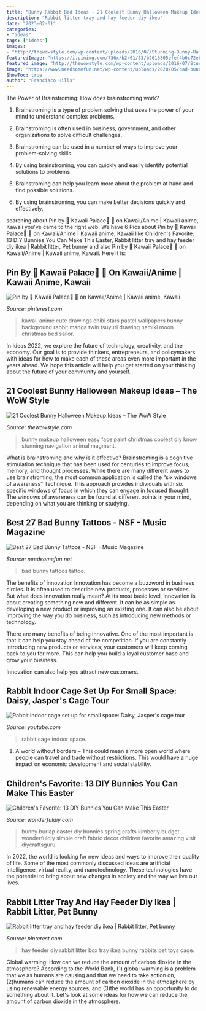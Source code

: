```yaml
---
title: "Bunny Rabbit Bed Ideas - 21 Coolest Bunny Halloween Makeup Ideas – The Wow Style"
description: "Rabbit litter tray and hay feeder diy ikea"
date: "2023-02-01"
categories:
- "ideas"
tags: ["ideas"]
images:
- "http://thewowstyle.com/wp-content/uploads/2016/07/Stunning-Bunny-Halloween-Makeup.jpg"
featuredImage: "https://i.pinimg.com/736x/b2/61/33/b2613305efef4b6c72eb57343ce90d69--kawaii-anime-christmas-pics.jpg"
featured_image: "http://thewowstyle.com/wp-content/uploads/2016/07/Stunning-Bunny-Halloween-Makeup.jpg"
image: "https://www.needsomefun.net/wp-content/uploads/2020/05/bad-bunny-tattoo-13.jpg"
ShowToc: true
author: "Francisco Hills"
---
```



The Power of Brainstroming: How does brainstroming work?
1. Brainstroming is a type of problem solving that uses the power of your mind to understand complex problems.
2. Brainstroming is often used in business, government, and other organizations to solve difficult challenges.

3. Brainstroming can be used in a number of ways to improve your problem-solving skills.

4. By using brainstroming, you can quickly and easily identify potential solutions to problems.

5. Brainstroming can help you learn more about the problem at hand and find possible solutions.

6. By using brainstroming, you can make better decisions quickly and effectively.

	

		
searching about Pin by 👑 Kawaii Palace🎀 👑 on Kawaii/Anime | Kawaii anime, Kawaii you've came to the right web. We have 6 Pics about Pin by 👑 Kawaii Palace🎀 👑 on Kawaii/Anime | Kawaii anime, Kawaii like Children&#039;s Favorite: 13 DIY Bunnies You Can Make This Easter, Rabbit litter tray and hay feeder diy ikea | Rabbit litter, Pet bunny and also Pin by 👑 Kawaii Palace🎀 👑 on Kawaii/Anime | Kawaii anime, Kawaii. Here it is:
		
    
## Pin By 👑 Kawaii Palace🎀 👑 On Kawaii/Anime | Kawaii Anime, Kawaii

<img loading=lazy src="https://i.pinimg.com/736x/b2/61/33/b2613305efef4b6c72eb57343ce90d69--kawaii-anime-christmas-pics.jpg" onerror="this.onerror=null;this.src='https://tse3.mm.bing.net/th?id=OIP.RfdTJaZH3ZmziNKdb5wazwHaKf&amp;pid=15.1';" alt="Pin by 👑 Kawaii Palace🎀 👑 on Kawaii/Anime | Kawaii anime, Kawaii">

_Source: pinterest.com_

>kawaii anime cute drawings chibi stars pastel wallpapers bunny background rabbit manga twin tsuyuri drawing namiki moon christmas bed sailor. 

	

In Ideas 2022, we explore the future of technology, creativity, and the economy. Our goal is to provide thinkers, entrepreneurs, and policymakers with ideas for how to make each of these areas even more important in the years ahead. We hope this article will help you get started on your thinking about the future of your community and yourself.

    
## 21 Coolest Bunny Halloween Makeup Ideas – The WoW Style

<img loading=lazy src="http://thewowstyle.com/wp-content/uploads/2016/07/Stunning-Bunny-Halloween-Makeup.jpg" onerror="this.onerror=null;this.src='https://tse4.mm.bing.net/th?id=OIP.0HNAM_9T7aJVWlt2oCvrXwHaKs&amp;pid=15.1';" alt="21 Coolest Bunny Halloween Makeup Ideas – The WoW Style">

_Source: thewowstyle.com_

>bunny makeup halloween easy face paint christmas coolest diy know stunning navigation animal magment. 

	

What is brainstroming and why is it effective?
Brainstroming is a cognitive stimulation technique that has been used for centuries to improve focus, memory, and thought processes. While there are many different ways to use brainstroming, the most common application is called the “six windows of awareness” Technique. This approach provides individuals with six specific windows of focus in which they can engage in focused thought. The windows of awareness can be found at different points in your mind, depending on what you are thinking or studying.

    
## Best 27 Bad Bunny Tattoos - NSF - Music Magazine

<img loading=lazy src="https://www.needsomefun.net/wp-content/uploads/2020/05/bad-bunny-tattoo-13.jpg" onerror="this.onerror=null;this.src='https://tse2.mm.bing.net/th?id=OIP.1HRs09VCxmZ3jov6jNWNoQAAAA&amp;pid=15.1';" alt="Best 27 Bad Bunny Tattoos - NSF - Music Magazine">

_Source: needsomefun.net_

>bad bunny tattoos tattoo. 

	

The benefits of innovation
Innovation has become a buzzword in business circles. It is often used to describe new products, processes or services. But what does innovation really mean?
At its most basic level, innovation is about creating something new and different. It can be as simple as developing a new product or improving an existing one. It can also be about improving the way you do business, such as introducing new methods or technology.

There are many benefits of being innovative. One of the most important is that it can help you stay ahead of the competition. If you are constantly introducing new products or services, your customers will keep coming back to you for more. This can help you build a loyal customer base and grow your business.

Innovation can also help you attract new customers.

    
## Rabbit Indoor Cage Set Up For Small Space: Daisy, Jasper&#039;s Cage Tour

<img loading=lazy src="https://i.ytimg.com/vi/YEShomHC55g/maxresdefault.jpg" onerror="this.onerror=null;this.src='https://tse3.mm.bing.net/th?id=OIP.YFy0bIxs-G_WsYohVuQ-NwHaEK&amp;pid=15.1';" alt="Rabbit indoor cage set up for small space: Daisy, Jasper&#039;s cage tour">

_Source: youtube.com_

>rabbit cage indoor space. 

	

1. A world without borders – This could mean a more open world where people can travel and trade without restrictions. This would have a huge impact on economic development and social stability. 

    
## Children&#039;s Favorite: 13 DIY Bunnies You Can Make This Easter

<img loading=lazy src="http://cdn.wonderfuldiy.com/wp-content/uploads/2017/03/Burlap-bunny-682x1024.jpeg" onerror="this.onerror=null;this.src='https://tse1.mm.bing.net/th?id=OIP.i4zaov8dlLmJc_YLJ-ye2wHaLH&amp;pid=15.1';" alt="Children&#039;s Favorite: 13 DIY Bunnies You Can Make This Easter">

_Source: wonderfuldiy.com_

>bunny burlap easter diy bunnies spring crafts kimberly budget wonderfuldiy simple craft fabric decor children favorite amazing visit diycraftsguru. 

	

In 2022, the world is looking for new ideas and ways to improve their quality of life. Some of the most commonly discussed ideas are artificial intelligence, virtual reality, and nanotechnology. These technologies have the potential to bring about new changes in society and the way we live our lives.

    
## Rabbit Litter Tray And Hay Feeder Diy Ikea | Rabbit Litter, Pet Bunny

<img loading=lazy src="https://i.pinimg.com/736x/28/8d/94/288d9489b4a9452eabf4b592ecab20aa--hay-feeder-diy-ikea.jpg" onerror="this.onerror=null;this.src='https://tse2.mm.bing.net/th?id=OIP.uz1PcaXzK2fyOPR7MagaDwHaJ3&amp;pid=15.1';" alt="Rabbit litter tray and hay feeder diy ikea | Rabbit litter, Pet bunny">

_Source: pinterest.com_

>hay feeder diy rabbit litter box tray ikea bunny rabbits pet toys cage. 

	

Global warming: How can we reduce the amount of carbon dioxide in the atmosphere?
According to the World Bank, (1) global warming is a problem that we as humans are causing and that we need to take action on, (2)humans can reduce the amount of carbon dioxide in the atmosphere by using renewable energy sources, and (3)the world has an opportunity to do something about it. Let's look at some ideas for how we can reduce the amount of carbon dioxide in the atmosphere.

